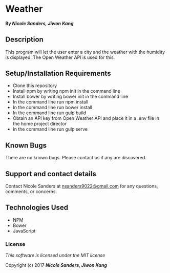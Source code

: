 # Weather

#### By _**Nicole Sanders, Jiwon Kang**_

## Description

This program will let the user enter a city and the weather with the humidity is displayed. The Open Weather API is used for this.

## Setup/Installation Requirements

* Clone this repository
* Install npm by writing npm init in the command line
* Install bower by writing bower init in the command line
* In the command line run npm install
* In the command line run bower install
* In the command line run gulp build
* Obtain an API key from Open Weather API and place it in a .env file in the home project director
* In the command line run gulp serve

## Known Bugs

There are no known bugs. Please contact us if any are discovered.

## Support and contact details

Contact Nicole Sanders at nsanders9022@gmail.com for any questions, comments, or concerns.

## Technologies Used

* NPM
* Bower
* JavaScript

### License

*This software is licensed under the MIT license*

Copyright (c) 2017 **_Nicole Sanders, Jiwon Kang_**

